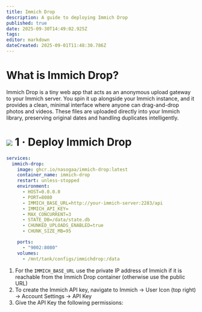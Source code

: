```yaml
---
title: Immich Drop
description: A guide to deploying Immich Drop
published: true
date: 2025-09-30T14:49:02.925Z
tags: 
editor: markdown
dateCreated: 2025-09-01T11:48:30.786Z
---
```


# What is Immich Drop?

Immich Drop is a tiny web app that acts as an anonymous upload gateway to your Immich server. You spin it up alongside your Immich instance, and it provides a clean, minimal interface where anyone can drag-and-drop photos and videos. These files are uploaded directly into your Immich library, preserving original dates and handling duplicates intelligently.

# <img src="/docker.png" class="tab-icon"> 1 · Deploy Immich Drop

```yaml
services:
  immich-drop:
    image: ghcr.io/nasogaa/immich-drop:latest
    container_name: immich-drop
    restart: unless-stopped
    environment:
      - HOST=0.0.0.0
      - PORT=8080
      - IMMICH_BASE_URL=http://your-immich-server:2283/api
      - IMMICH_API_KEY=
      - MAX_CONCURRENT=3
      - STATE_DB=/data/state.db
      - CHUNKED_UPLOADS_ENABLED=true
      - CHUNK_SIZE_MB=95

    ports:
      - "9002:8080"
    volumes:
      - /mnt/tank/configs/immichdrop:/data
```
1. For the `IMMICH_BASE_URL` use the private IP address of Immich if it is reachable from the Immich Drop container (otherwise use the public URL)
1. To create the Immich API key, navigate to Immich → User Icon (top right) → Account Settings → API Key
1. Give the API Key the following permissions: 
